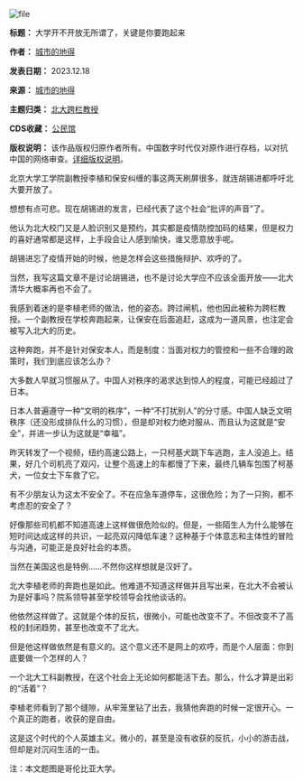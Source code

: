 ![file](https://chinadigitaltimes.net/chinese/files/2023/12/image-1702883116590.png)




**标题：** 大学开不开放无所谓了，关键是你要跑起来  

**作者：** [城市的地得](https://chinadigitaltimes.net/space/城市的地得)  

**发表日期：** 2023.12.18  

**来源：** [城市的地得](https://web.archive.org/web/https://mp.weixin.qq.com/s/AWy1dAi1vdJPCKI3JE04Ow)  

**主题归类：** [北大跨栏教授](https://chinadigitaltimes.net/space/北大跨栏教授)  

**CDS收藏：** [公民馆](https://chinadigitaltimes.net/space/%E5%85%AC%E6%B0%91%E9%A6%86)  

**版权说明：** 该作品版权归原作者所有。中国数字时代仅对原作进行存档，以对抗中国的网络审查。[详细版权说明](https://chinadigitaltimes.net/chinese/copyright)。


北京大学工学院副教授李植和保安纠缠的事这两天刷屏很多，就连胡锡进都呼吁北大要开放了。


想想有点可悲。现在胡锡进的发言，已经代表了这个社会“批评的声音”了。


他认为北大校门又是人脸识别又是预约，其实都是疫情防控加码的结果，但是权力的喜好通常都是这样，上手段会让人感到愉快，谁又愿意放手呢。


胡锡进忘了疫情开始的时候，他是怎样会这些措施辩护、欢呼的了。


当然，我写这篇文章不是讨论胡锡进，也不是讨论大学应不应该全面开放——北大清华大概率再也不会了。


我感到着迷的是李植老师的做法，他的姿态。跨过闸机，他也因此被称为跨栏教授。一个副教授在学校奔跑起来，让保安在后面追赶，这成为一道风景，也注定会被写入北大的历史。


这种奔跑，并不是针对保安本人，而是制度：当面对权力的管控和一些不合理的政策时，我们到底应该怎么办？


大多数人早就习惯服从了。中国人对秩序的渴求达到惊人的程度，可能已经超过了日本。


日本人普遍遵守一种“文明的秩序”，一种“不打扰别人”的分寸感。中国人缺乏文明秩序（还没形成排队什么的习惯），但是却对权力绝对服从、而且认为这就是“安全”，并进一步认为这就是“幸福”。


昨天转发了一个视频，纽约高速公路上，一只柯基犬跳下车逃跑，主人没追上。结果，好几个司机亮了双闪，让整个高速上的车都慢了下来，最终几辆车包围了柯基犬，一位女士下车救了它。


有不少朋友认为这太不安全了。不在应急车道停车，这很危险；为了一只狗，都不考虑忍的安全了？


好像那些司机都不知道高速上这样做很危险似的。但是，一些陌生人为什么能够在短时间达成这样的共识，一起亮双闪降低车速？这种基于个体意志和主体性的冒险与沟通，可能正是良好社会的本质。


当然在美国这也是特例……不然你这样想就是汉奸了。


北大李植老师的奔跑也是如此。他难道不知道这样做并且写出来，在北大不会被认为是好事吗？院系领导甚至学校领导会找他谈话的。


他依然这样做了。这就是个体的反抗，很微小，可能也改变不了。不但改变不了高校的封闭趋势，甚至也改变不了北大。


但是他这样做依然是有意义的。这个意义还不是网上的欢呼，而是个人层面：你到底要做一个怎样的人？


一个北大工科副教授，在这个社会上无论如何都能活下去。那么，什么才算是出彩的“活着”？


李植老师看到了那个缝隙，从牢笼里钻了出去，我猜他奔跑的时候一定很开心。一个真正的跑者，收获的是自由。


这是这个时代的个人英雄主义。微小的，甚至是没有收获的反抗，小小的游击战，但却是对沉闷生活的一击。


注：本文题图是哥伦比亚大学。

